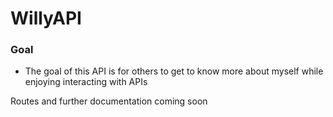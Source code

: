 # WillyAPI

### Goal
- The goal of this API is for others to get to know more about myself while enjoying interacting with APIs

Routes and further documentation coming soon
